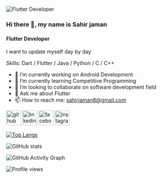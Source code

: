 ![Flutter Developer](https://scontent.fdac8-1.fna.fbcdn.net/v/t39.30808-6/267174220_274712298022354_1313569531436795152_n.jpg?_nc_cat=105&ccb=1-5&_nc_sid=730e14&_nc_eui2=AeG1s836earkSpMrOL_L4_7RWaOoebm7fxZZo6h5ubt_Fq58YGEq4z3PinVNQxlfiAwhaI5lw_YBSLHH3c3qFKoM&_nc_ohc=0MPS6e5Q5CgAX-gQWa7&tn=2scDWEmUkd9L9NAg&_nc_ht=scontent.fdac8-1.fna&oh=c379267ef6d34c2627624f472c02a551&oe=61BB6CDB)

### Hi there 👋, my name is Sahir jaman
#### Flutter Developer

I want to update myself day by day

Skills: Dart / Flutter / Java / Python / C / C++

- 🔭 I’m currently working on Android Development 
- 🌱 I’m currently learning Competitive Programming 
- 👯 I’m looking to collaborate on software development field 
- 💬 Ask me about Flutter 
- 📫 How to reach me: sahirjaman8@gmail.com 


[<img src='https://cdn.jsdelivr.net/npm/simple-icons@3.0.1/icons/github.svg' alt='github' height='40'>](https://github.com/sahir-jaman)  [<img src='https://cdn.jsdelivr.net/npm/simple-icons@3.0.1/icons/linkedin.svg' alt='linkedin' height='40'>](https://www.linkedin.com/in/https://www.linkedin.com/in/sahir-jaman-338632190//)  [<img src='https://cdn.jsdelivr.net/npm/simple-icons@3.0.1/icons/facebook.svg' alt='facebook' height='40'>](https://www.facebook.com/https://www.facebook.com/sahirjaman37)  [<img src='https://cdn.jsdelivr.net/npm/simple-icons@3.0.1/icons/instagram.svg' alt='instagram' height='40'>](https://www.instagram.com/https://www.instagram.com/sahir_jaman//)  

[![Top Langs](https://github-readme-stats.vercel.app/api/top-langs/?username=sahir-jaman)](https://github.com/anuraghazra/github-readme-stats)

![GitHub stats](https://github-readme-stats.vercel.app/api?username=sahir-jaman&show_icons=true)  

![GitHub Activity Graph](https://activity-graph.herokuapp.com/graph?username=sahir-jaman)  

![Profile views](https://gpvc.arturio.dev/sahir-jaman)  
